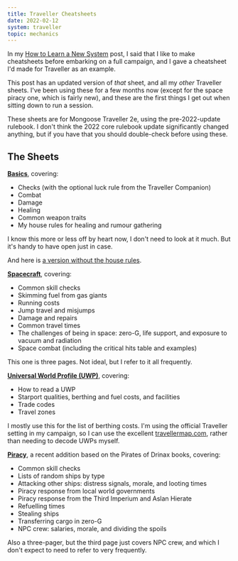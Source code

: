 ```yaml
---
title: Traveller Cheatsheets
date: 2022-02-12
system: traveller
topic: mechanics
---
```


In my [How to Learn a New System][] post, I said that I like to make
cheatsheets before embarking on a full campaign, and I gave a
cheatsheet I'd made for Traveller as an example.

This post has an updated version of *that* sheet, and all my *other*
Traveller sheets.  I've been using these for a few months now
(except for the space piracy one, which is fairly new), and these are
the first things I get out when sitting down to run a session.

These sheets are for Mongoose Traveller 2e, using the pre-2022-update
rulebook.  I don't think the 2022 core rulebook update significantly
changed anything, but if you have that you should double-check before
using these.

[How to Learn a New System]: post/how-to-learn-a-new-system.html


## The Sheets

**[Basics](traveller-cheatsheets/basics.pdf)**, covering:

- Checks (with the optional luck rule from the Traveller Companion)
- Combat
- Damage
- Healing
- Common weapon traits
- My house rules for healing and rumour gathering

I know this more or less off by heart now, I don't need to look at it
much.  But it's handy to have open just in case.

And here is [a version without the house rules](traveller-cheatsheets/basics-no-houserules.pdf).

**[Spacecraft](traveller-cheatsheets/spacecraft.pdf)**, covering:

- Common skill checks
- Skimming fuel from gas giants
- Running costs
- Jump travel and misjumps
- Damage and repairs
- Common travel times
- The challenges of being in space: zero-G, life support, and exposure
  to vacuum and radiation
- Space combat (including the critical hits table and examples)

This one is three pages.  Not ideal, but I refer to it all frequently.

**[Universal World Profile (UWP)](traveller-cheatsheets/uwp.pdf)**,
covering:

- How to read a UWP
- Starport qualities, berthing and fuel costs, and facilities
- Trade codes
- Travel zones

I mostly use this for the list of berthing costs.  I'm using the
official Traveller setting in my campaign, so I can use the
excellent [travellermap.com][], rather than needing to decode UWPs
myself.

[travellermap.com]: https://www.travellermap.com

**[Piracy](traveller-cheatsheets/piracy.pdf)**, a recent addition
based on the Pirates of Drinax books, covering:

- Common skill checks
- Lists of random ships by type
- Attacking other ships: distress signals, morale, and looting times
- Piracy response from local world governments
- Piracy response from the Third Imperium and Aslan Hierate
- Refuelling times
- Stealing ships
- Transferring cargo in zero-G
- NPC crew: salaries, morale, and dividing the spoils

Also a three-pager, but the third page just covers NPC crew, and which
I don't expect to need to refer to very frequently.

